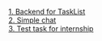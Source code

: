 <a href = "https://github.com/Ahito1993/backend-springboot">1. Backend for TaskList</a>
<br>
<a href = "https://github.com/Ahito1993/simple_chat">2. Simple chat</a>
<br>
<a href = "https://github.com/Ahito1993/TestTaskInternship">3. Test task for internship</a>

